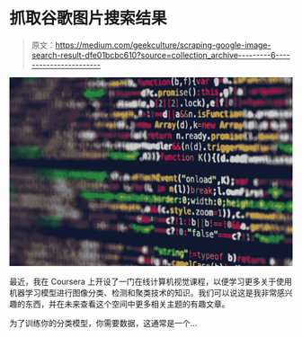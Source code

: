 # 抓取谷歌图片搜索结果

> 原文：<https://medium.com/geekculture/scraping-google-image-search-result-dfe01bcbc610?source=collection_archive---------6----------------------->

![](img/adad895eb03bbb181450ddd72f1f131c.png)

最近，我在 Coursera 上开设了一门在线计算机视觉课程，以便学习更多关于使用机器学习模型进行图像分类、检测和聚类技术的知识。我们可以说这是我非常感兴趣的东西，并在未来查看这个空间中更多相关主题的有趣文章。

为了训练你的分类模型，你需要数据，这通常是一个…